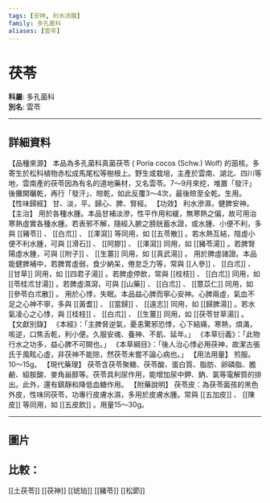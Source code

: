 ```yaml
---
tags: [安神, 利水消腫]
family: 多孔菌科
aliases: [雲苓]
---
```


# 茯苓

**科屬**: 多孔菌科  
**別名**: 雲苓  

---

## 詳細資料
【品種來源】
本品為多孔菌科真菌茯苓 (
Poria cocos
(Schw.) Wolf) 的茵核。多寄生於松科植物赤松成馬尾松等樹根上。野生或栽培，主產於雲南、湖北、四川等地，雲南產的茯苓因為有名的道地藥材，又名雲苓。7～9月來挖，堆置「發汗」後攤開曬乾，再行「發汗」、晾乾，如此反覆3～4次，最後晾至全乾。生用。
【性味歸經】
甘、淡，平。歸心、脾、腎經。
【功效】
利水滲濕，健脾安神。
【主治】
用於各種水腫。本品甘補淡滲，性平作用和緩，無寒熱之偏，故可用治寒熱虛實各種水腫。若表邪不解，隨經入腑之膀胱蓄水證，或水腫、小便不利，多與 [[豬苓]] 、 [[白朮]] 、 [[澤瀉]] 等同用，如 [[五苓散]] 。若水熱互結，陰虛小便不利水腫，可與 [[滑石]] 、 [[阿膠]] 、 [[澤瀉]] 同用，如 [[豬苓湯]] 。若脾腎陽虛水腫，可與 [[附子]] 、 [[生薑]] 同用，如 [[真武湯]] 。
用於脾虛諸證。本品能健脾補中，若脾胃虛弱，食少納呆，倦怠乏力等，常與 [[人參]] 、 [[白朮]] 、 [[甘草]] 同用，如 [[四君子湯]] 。若脾虛停飲，常與 [[桂枝]] 、 [[白朮]] 同用，如 [[苓桂朮甘湯]] 。若脾虛濕瀉，可與 [[山藥]] 、 [[白朮]] 、 [[薏苡仁]] 同用，如 [[參苓白朮散]] 。
用於心悸，失眠。本品益心脾而寧心安神。心脾兩虛，氣血不足之心神不寧，多與 [[黃耆]] 、 [[當歸]] 、 [[遠志]] 同用，如 [[歸脾湯]] 。若水氣凌心之心悸，與 [[桂枝]] 、 [[白朮]] 、 [[生薑]] 同用，如 [[茯苓甘草湯]] 。
【文獻別錄】
《本經》：「主脾脅逆氣，憂恚驚邪恐悸，心下結痛，寒熱，煩滿，咳逆，口焦舌乾，利小便。久服安魂、養神、不飢、延年。」
《本草衍義》：「此物行水之功多，益心脾不可闕也。」
《本草綱目》：「後人治心悸必用茯神，故潔古張氏于風眩心虛，非茯神不能除，然茯苓未嘗不論心病也。」
【用法用量】
煎服。10～15g。
【現代藥理】
茯苓含茯苓聚糖、茯苓酸、蛋白質、脂肪、卵磷脂、膽鹼、組胺酸、麥角甾醇等。茯苓具利尿作用，能增加尿中鉀、鈉、氯等電解質的排出。此外，還有鎮靜和降低血糖作用。
【附藥說明】
茯苓皮：為茯苓菌孩的黑色外皮，性味同茯苓，功專行皮膚水濕，多用於皮膚水腫。常與 [[五加皮]] 、 [[陳皮]] 等同用，如 [[五皮飲]] 。用量15～30g。

---

## 圖片
## 比較：
[[土茯苓]]
[[茯神]]
[[琥珀]]
[[豬苓]]
[[松節]]
